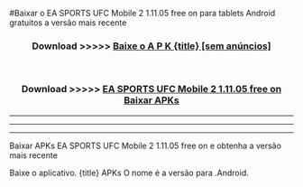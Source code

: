 #Baixar o EA SPORTS UFC Mobile 2 1.11.05 free on     para tablets Android gratuitos a versão mais recente


<div align="center">
<h3>Download >>>>> <a href="https://pt-web.web.app/?pt= {title}">Baixe o A P K {title} [sem anúncios]</a></h3><br>

<h3>Download >>>>> <a href="https://pt-web.web.app/?pt= {title}">EA SPORTS UFC Mobile 2 1.11.05 free on    Baixar APKs</a></h3>
</div>

----------------------------------------------------------

----------------------------------------------------------

----------------------------------------------------------

Baixar APKs EA SPORTS UFC Mobile 2 1.11.05 free on    e obtenha a versão mais recente

Baixe o aplicativo. {title} APKs O nome é a versão para .Android.


